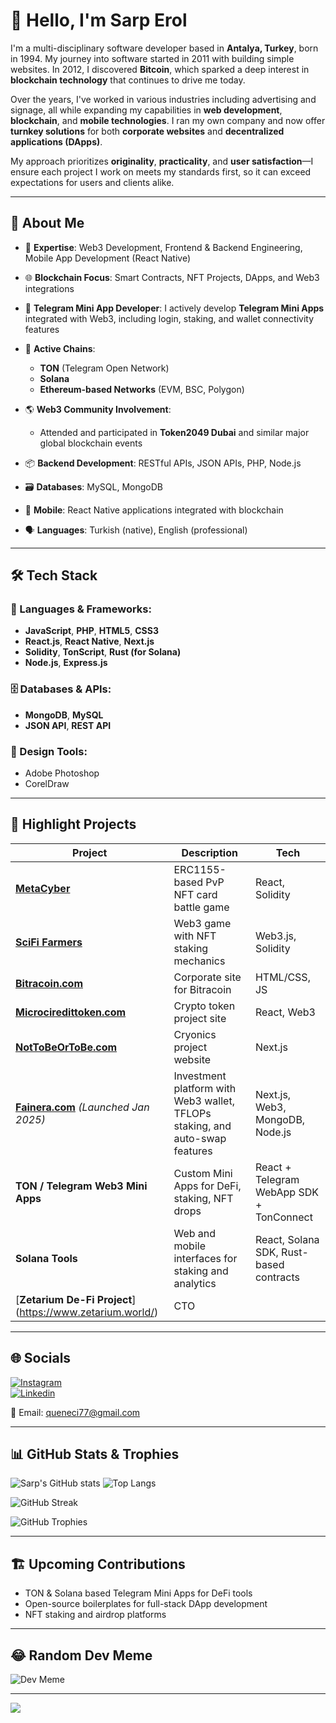# 👋 Hello, I'm Sarp Erol

I'm a multi-disciplinary software developer based in **Antalya, Turkey**, born in 1994. My journey into software started in 2011 with building simple websites. In 2012, I discovered **Bitcoin**, which sparked a deep interest in **blockchain technology** that continues to drive me today.

Over the years, I've worked in various industries including advertising and signage, all while expanding my capabilities in **web development**, **blockchain**, and **mobile technologies**. I ran my own company and now offer **turnkey solutions** for both **corporate websites** and **decentralized applications (DApps)**.

My approach prioritizes **originality**, **practicality**, and **user satisfaction**—I ensure each project I work on meets my standards first, so it can exceed expectations for users and clients alike.

---

## 💼 About Me

- 🧠 **Expertise**: Web3 Development, Frontend & Backend Engineering, Mobile App Development (React Native)
- 🌐 **Blockchain Focus**: Smart Contracts, NFT Projects, DApps, and Web3 integrations
- 💬 **Telegram Mini App Developer**: I actively develop **Telegram Mini Apps** integrated with Web3, including login, staking, and wallet connectivity features
- 🧱 **Active Chains**:  
  - **TON** (Telegram Open Network)  
  - **Solana**  
  - **Ethereum-based Networks** (EVM, BSC, Polygon)

- 🌎 **Web3 Community Involvement**:  
  - Attended and participated in **Token2049 Dubai** and similar major global blockchain events

- 📦 **Backend Development**: RESTful APIs, JSON APIs, PHP, Node.js
- 🗃️ **Databases**: MySQL, MongoDB
- 📱 **Mobile**: React Native applications integrated with blockchain
- 🗣️ **Languages**: Turkish (native), English (professional)

---

## 🛠️ Tech Stack

### 🔧 Languages & Frameworks:
- **JavaScript**, **PHP**, **HTML5**, **CSS3**
- **React.js**, **React Native**, **Next.js**
- **Solidity**, **TonScript**, **Rust (for Solana)**  
- **Node.js**, **Express.js**

### 🗄️ Databases & APIs:
- **MongoDB**, **MySQL**
- **JSON API**, **REST API**

### 🎨 Design Tools:
- Adobe Photoshop
- CorelDraw

---

## 🚀 Highlight Projects

| Project | Description | Tech |
|--------|-------------|------|
| [**MetaCyber**](https://github.com/sarp07/NewNFT-CardGame) | ERC1155-based PvP NFT card battle game | React, Solidity |
| [**SciFi Farmers**](https://github.com/sarp07/FarmerGame) | Web3 game with NFT staking mechanics | Web3.js, Solidity |
| [**Bitracoin.com**](https://github.com/BITRATECH/Bitracoin.com) | Corporate site for Bitracoin | HTML/CSS, JS |
| [**Microciredittoken.com**](https://microcredittoken.com) | Crypto token project site | React, Web3 |
| [**NotToBeOrToBe.com**](https://nottobeortobe.com) | Cryonics project website | Next.js |
| [**Fainera.com**](https://fainera.com) *(Launched Jan 2025)* | Investment platform with Web3 wallet, TFLOPs staking, and auto-swap features | Next.js, Web3, MongoDB, Node.js |
| **TON / Telegram Web3 Mini Apps** | Custom Mini Apps for DeFi, staking, NFT drops | React + Telegram WebApp SDK + TonConnect |
| **Solana Tools** | Web and mobile interfaces for staking and analytics | React, Solana SDK, Rust-based contracts |
| [**Zetarium De-Fi Project**] (https://www.zetarium.world/) | CTO |

---

## 🌐 Socials

[![Instagram](https://img.shields.io/badge/Instagram-%23E4405F.svg?logo=Instagram&logoColor=white)](https://instagram.com/erlsarp)  
[![Linkedin](https://img.shields.io/badge/LinkedIn-blue?style=for-the-badge&logo=linkedin&logoColor=white)](https://www.linkedin.com/in/sarp-erol)

📧 Email: [queneci77@gmail.com](mailto:queneci77@gmail.com)

---

## 📊 GitHub Stats & Trophies

![Sarp's GitHub stats](https://github-readme-stats.vercel.app/api?username=sarp07&show_icons=true&theme=radical)
![Top Langs](https://github-readme-stats.vercel.app/api/top-langs/?username=sarp07&layout=compact&theme=tokyonight)

![GitHub Streak](https://github-readme-streak-stats.herokuapp.com/?user=sarp07&theme=dark)

![GitHub Trophies](https://github-profile-trophy.vercel.app/?username=sarp07&theme=gruvbox)

---

## 🏗️ Upcoming Contributions

- TON & Solana based Telegram Mini Apps for DeFi tools
- Open-source boilerplates for full-stack DApp development
- NFT staking and airdrop platforms

---

## 😂 Random Dev Meme

![Dev Meme](https://random-memer.herokuapp.com/)

---

[![](https://visitcount.itsvg.in/api?id=sarp07&icon=0&color=0)](https://visitcount.itsvg.in)

<!-- Proudly created with GPRM (https://gprm.itsvg.in) -->
